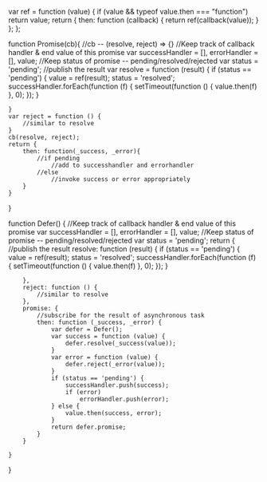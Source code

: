 var ref = function (value) {
    if (value && typeof value.then === "function")
        return value;
    return {
        then: function (callback) {
            return ref(callback(value));
        }
    };
};

function Promise(cb){
    //cb -- (resolve, reject) => {}
    //Keep track of callback handler & end value of this promise
    var successHandler = [], errorHandler = [], value;
    //Keep status of promise -- pending/resolved/rejected
    var status = 'pending';
    //publish the result
    var resolve = function (result) {
        if (status == 'pending') {
            value = ref(result);
            status = 'resolved';
            successHandler.forEach(function (f) {
                setTimeout(function () { value.then(f) }, 0);
            });
        }

    }
    var reject = function () {
        //similar to resolve    
    }
    cb(resolve, reject);
    return {
        then: function(_success, _error){
            //if pending
                //add to successhandler and errorhandler
            //else
                //invoke success or error appropriately
        }
    }
}

function Defer() {
    //Keep track of callback handler & end value of this promise
    var successHandler = [], errorHandler = [], value;
    //Keep status of promise -- pending/resolved/rejected
    var status = 'pending';
    return {
        //publish the result
        resolve: function (result) {
            if (status == 'pending') {
                value = ref(result);
                status = 'resolved';
                successHandler.forEach(function (f) {
                    setTimeout(function () { value.then(f) }, 0);
                });
            }

        },
        reject: function () {
            //similar to resolve    
        },
        promise: {
            //subscribe for the result of asynchronous task
            then: function (_success, _error) {
                var defer = Defer();
                var success = function (value) {
                    defer.resolve(_success(value));
                }
                var error = function (value) {
                    defer.reject(_error(value));
                }
                if (status == 'pending') {
                    successHandler.push(success);
                    if (error)
                        errorHandler.push(error);
                } else {
                    value.then(success, error);
                }
                return defer.promise;
            }
        }

    }
}

